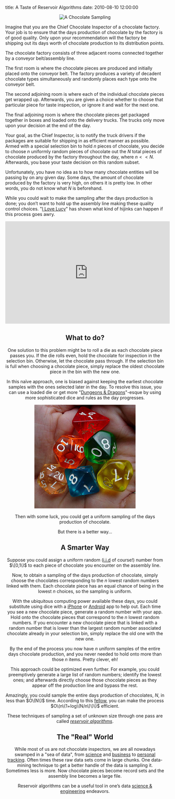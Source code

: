 title: A Taste of Reservoir Algorithms
date: 2010-08-10 12:00:00

<center>
<img alt="A Chocolate Sampling" src="http://farm1.static.flickr.com/15/68153223_665dbdf47d_m.jpg">
</center>

Imagine that you are the Chief Chocolate Inspector of a chocolate factory. Your
job is to ensure that the days production of chocolate by the factory is of
good quality. Only upon your recommendation will the factory be shipping out
its days worth of chocolate production to its distribution points.

The chocolate factory consists of three adjacent rooms connected together by a
conveyor belt/assembly line.

The first room is where the chocolate pieces are produced and initially placed
onto the conveyor belt. The factory produces a variety of decadent chocolate
types simultaneously and randomly places each type onto the conveyor belt.

The second adjoining room is where each of the individual chocolate pieces get
wrapped up. Afterwards, you are given a choice whether to choose that
particular piece for taste inspection, or ignore it and wait for the next one.

The final adjoining room is where the chocolate pieces get packaged together in
boxes and loaded onto the delivery trucks. The trucks only move upon your
decision at the end of the day.

Your goal, as the Chief Inspector, is to notify the truck drivers if the
packages are suitable for shipping in as efficient manner as possible. Armed
with a special selection bin to hold $n$ pieces of chocolate, you decide to
choose $n$ uniformly random pieces of chocolate out the $N$ total pieces of
chocolate produced by the factory throughout the day, where $n<<N$. Afterwards,
you base your taste decision on this random subset.

Unfortunately, you have no idea as to how many chocolate entities will be
passing by on any given day. Some days, the amount of chocolate produced by the
factory is very high, on others it is pretty low. In other words, you do not
know what $N$ is beforehand.

While you could wait to make the sampling after the days production is done;
you don’t want to hold up the assembly line making these quality control
choices. "[I Love Lucy][1]" has shown what kind of hijinks can happen if this
process goes awry.

<span class='embed-youtube' style='text-align:center; display: block;'>
<iframe class='youtube-player' type='text/html' width='520' height='323' src='http://www.youtube.com/embed/8NPzLBSBzPI?version=3&#038;rel=1&#038;fs=1&#038;showsearch=0&#038;showinfo=1&#038;iv_load_policy=1&#038;wmode=transparent' frameborder='0'></iframe>


What to do?
-----------

One solution to this problem might be to roll a die as each chocolate piece
passes you. If the die rolls even, hold the chocolate for inspection in the
selection bin. Otherwise, let the chocolate pass through. If the selection bin
is full when choosing a chocolate piece, simply replace the oldest chocolate
piece in the bin with the new one.

In this naïve approach, one is biased against keeping the earliest chocolate
samples with the ones selected later in the day. To resolve this issue, you can
use a loaded die or get more "[Dungeons & Dragons][2]"-esque by using more
sophisticated dice and rules as the day progresses.

<center>
<img alt="Multifaced dice" src="/static/images/multifaced-dice.jpg">
</center>

Then with some luck, you could get a uniform sampling of the days production of
chocolate.

But there is a better way...

A Smarter Way
-------------

Suppose you could assign a uniform random \([i.i.d][3] of course!\) number from
$\[0,1\)$ to each piece of chocolate you encounter on the assembly line.

Now, to obtain a sampling of the days production of chocolate, simply choose
the chocolates corresponding to the $n$ lowest random numbers linked with them.
Each chocolate piece has an equal chance of being in the lowest $n$ choices, so
the sampling is uniform.

With the ubiquitous computing power available these days, you could substitute
using dice with a [iPhone][4] or [Android][5] app to help out. Each time you see a new
chocolate piece, generate a random number with your app. Hold onto the
chocolate pieces that correspond to the $n$ lowest random numbers. If you
encounter a new chocolate piece that is linked with a random number that is
lower than the largest random number associated chocolate already in your
selection bin, simply replace the old one with the new one.

By the end of the process you now have $n$ uniform samples of the entire days
chocolate production, and you never needed to hold onto more than those $n$
items. Pretty clever, eh!

This approach could be optimized even further. For example, you could
preemptively generate a large list of random numbers; identify the lowest ones;
and afterwards directly choose those chocolate pieces as they appear off the
production line and bypass the rest.

Amazingly, you could sample the entire days production of chocolates, $N$, in
less than $O\(N\)$ time. According to this [fellow][6], you can make the
process $O\(n\(1+log\(N/n\)\)\)$ efficient.

These techniques of sampling a set of unknown size through one pass are called
_[reservoir algorithms][7]_.

The "Real" World
----------------

While most of us are not chocolate inspectors, we are all nowadays swamped in a
"sea of data", from [science][8] and [business][9] to [personal tracking][10].
Often times these raw data sets come in large chunks. One data-mining technique
to get a better handle of the data is sampling it. Sometimes less is more. Now
chocolate pieces become record sets and the assembly line becomes a large file.

Reservoir algorithms can be a useful tool in one’s data [science &
engineering][11] endeavors.



[1]: http://en.wikipedia.org/wiki/I_Love_Lucy
[2]: http://en.wikipedia.org/wiki/Dungeons_%26_Dragons
[3]: http://http://en.wikipedia.org/wiki/Independent_and_identically_distributed_random_variables
[4]: http://www.apple.com/iphone/apps-for-iphone/
[5]: http://www.android.com/market/
[6]: http://www.cs.umd.edu/~samir/498/vitter.pdf
[7]: http://en.wikipedia.org/wiki/Reservoir_sampling
[8]: http://www.nytimes.com/2009/12/15/science/15books.html
[9]: http://bits.blogs.nytimes.com/2010/07/26/bringing-data-mining-into-the-mainstream/
[10]: http://online.wsj.com/article/NA_WSJ_PUB:SB122852285532784401.html
[11]: http://radar.oreilly.com/2010/06/what-is-data-science.html
